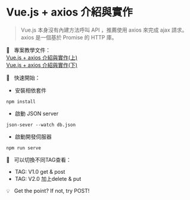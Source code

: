 
# Vue.js + axios 介紹與實作
> Vue.js 本身沒有內建方法呼叫 API ，推薦使用 axios 來完成 ajax 請求。<br>
> axios 是一個基於 Promise 的 HTTP 庫。<br>

📝 &nbsp; 專案教學文件：<br>
[Vue.js + axios 介紹與實作(上)](https://jacychu.medium.com/vue-js-axios-%E4%BB%8B%E7%B4%B9%E8%88%87%E5%AF%A6%E4%BD%9C-3a47eebe04e0)<br>
[Vue.js + axios 介紹與實作(下)](https://jacychu.medium.com/vue-js-axios-%E4%BB%8B%E7%B4%B9%E8%88%87%E5%AF%A6%E4%BD%9C-%E4%B8%8B-bc3a1acacac9)

🚀 &nbsp; 快速開始：<br>
- 安裝相依套件
```
npm install
```
- 啟動 JSON server
```
json-sever --watch db.json
```
- 啟動開發伺服器
```
npm run serve
```

🔖 &nbsp; 可以切換不同TAG查看：<br>
-  TAG: V1.0 get & post<br>
-  TAG: V2.0 加上delete & put<br>

💡 &nbsp; Get the point? If not, try POST!
